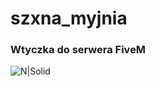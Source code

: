 # szxna_myjnia
### Wtyczka do serwera **FiveM** 
![N|Solid](https://cdn.discordapp.com/attachments/806845910474686467/921861199698739200/Screenshot_12.png)
